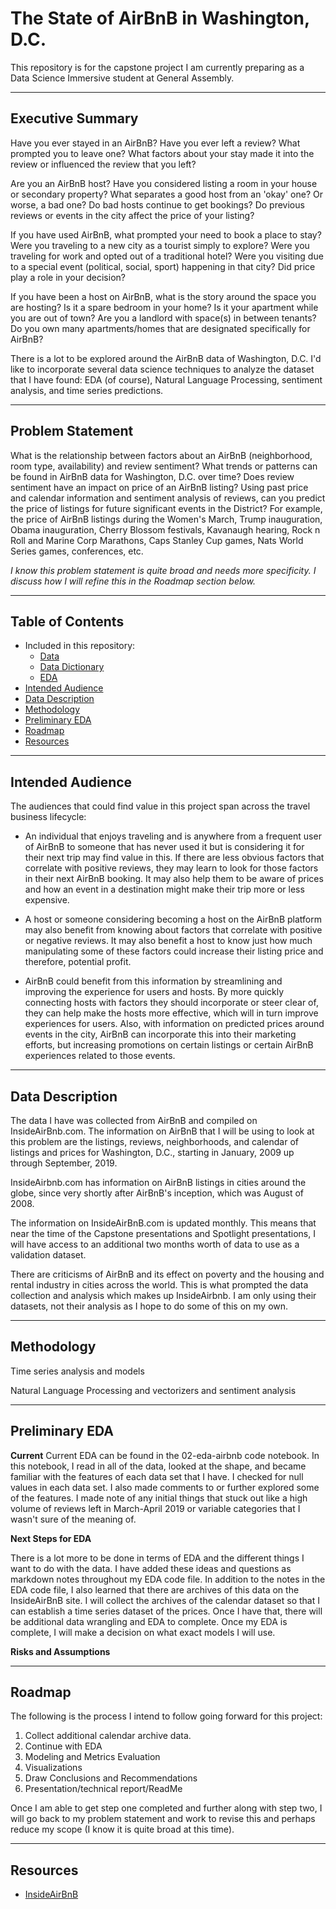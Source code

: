# The State of AirBnB in Washington, D.C.

This repository is for the capstone project I am currently preparing as a Data Science Immersive student at General Assembly. 

---

## Executive Summary
Have you ever stayed in an AirBnB? Have you ever left a review? What prompted you to leave one? What factors about your stay made it into the review or influenced the review that you left? 

Are you an AirBnB host? Have you considered listing a room in your house or secondary property? What separates a good host from an 'okay' one? Or worse, a bad one? Do bad hosts continue to get bookings? Do previous reviews or events in the city affect the price of your listing? 

If you have used AirBnB, what prompted your need to book a place to stay? Were you traveling to a new city as a tourist simply to explore? Were you traveling for work and opted out of a traditional hotel? Were you visiting due to a special event (political, social, sport) happening in that city? Did price play a role in your decision?

If you have been a host on AirBnB, what is the story around the space you are hosting? Is it a spare bedroom in your home? Is it your apartment while you are out of town? Are you a landlord with space(s) in between tenants? Do you own many apartments/homes that are designated specifically for AirBnB? 

There is a lot to be explored around the AirBnB data of Washington, D.C. I'd like to incorporate several data science techniques to analyze the dataset that I have found: EDA (of course), Natural Language Processing, sentiment analysis, and time series predictions.  

---

## Problem Statement
What is the relationship between factors about an AirBnB (neighborhood, room type, availability) and review sentiment? What trends or patterns can be found in AirBnB data for Washington, D.C. over time? Does review sentiment have an impact on price of an AirBnB listing? Using past price and calendar information and sentiment analysis of reviews, can you predict the price of listings for future significant events in the District? For example, the price of AirBnB listings during the Women's March, Trump inauguration, Obama inauguration, Cherry Blossom festivals, Kavanaugh hearing, Rock n Roll and Marine Corp Marathons, Caps Stanley Cup games, Nats World Series games, conferences, etc. 

*I know this problem statement is quite broad and needs more specificity. I discuss how I will refine this in the Roadmap section below.*

---

## Table of Contents
* Included in this repository:
    * [Data](./data)
    * [Data Dictionary](./code/01-data-dictionary.ipynb)
    * [EDA](./code/02-eda-airbnb.ipynb)
* [Intended Audience](Intended-Audience)
* [Data Description](Data-Description)
* [Methodology](Methodology)
* [Preliminary EDA](Preliminary-EDA)
* [Roadmap](Roadmap)
* [Resources](Resources)

---

## Intended Audience
The audiences that could find value in this project span across the travel business lifecycle: 

* An individual that enjoys traveling and is anywhere from a frequent user of AirBnB to someone that has never used it but is considering it for their next trip may find value in this. If there are less obvious factors that correlate with positive reviews, they may learn to look for those factors in their next AirBnB booking. It may also help them to be aware of prices and how an event in a destination might make their trip more or less expensive. 

* A host or someone considering becoming a host on the AirBnB platform may also benefit from knowing about factors that correlate with positive or negative reviews. It may also benefit a host to know just how much manipulating some of these factors could increase their listing price and therefore, potential profit.  

* AirBnB could benefit from this information by streamlining and improving the experience for users and hosts. By more quickly connecting hosts with factors they should incorporate or steer clear of, they can help make the hosts more effective, which will in turn improve experiences for users. Also, with information on predicted prices around events in the city, AirBnB can incorporate this into their marketing efforts, but increasing promotions on certain listings or certain AirBnB experiences related to those events.

---

## Data Description
The data I have was collected from AirBnB and compiled on InsideAirBnb.com. The information on AirBnB that I will be using to look at this problem are the listings, reviews, neighborhoods, and calendar of listings and prices for Washington, D.C., starting in January, 2009 up through September, 2019.

InsideAirbnb.com has information on AirBnB listings in cities around the globe, since very shortly after AirBnB's inception, which was August of 2008. 

The information on InsideAirBnB.com is updated monthly. This means that near the time of the Capstone presentations and Spotlight presentations, I will have access to an additional two months worth of data to use as a validation dataset. 

There are criticisms of AirBnB and its effect on poverty and the housing and rental industry in cities across the world. This is what prompted the data collection and analysis which makes up InsideAirbnb. I am only using their datasets, not their analysis as I hope to do some of this on my own. 

---

## Methodology
Time series analysis and models

Natural Language Processing and vectorizers and sentiment analysis

---

## Preliminary EDA

**Current**
Current EDA can be found in the 02-eda-airbnb code notebook. In this notebook, I read in all of the data, looked at the shape, and became familiar with the features of each data set that I have. I checked for null values in each data set. I also made comments to or further explored some of the features. I made note of any initial things that stuck out like a high volume of reviews left in March-April 2019 or variable categories that I wasn't sure of the meaning of. 


**Next Steps for EDA**

There is a lot more to be done in terms of EDA and the different things I want to do with the data. I have added these ideas and questions as markdown notes throughout my EDA code file. In addition to the notes in the EDA code file, I also learned that there are archives of this data on the InsideAirBnB site. I will collect the archives of the calendar dataset so that I can establish a time series dataset of the prices. Once I have that, there will be additional data wrangling and EDA to complete. Once my EDA is complete, I will make a decision on what exact models I will use. 


**Risks and Assumptions**



---

## Roadmap 
The following is the process I intend to follow going forward for this project: 

1. Collect additional calendar archive data.
2. Continue with EDA
3. Modeling and Metrics Evaluation
4. Visualizations
5. Draw Conclusions and Recommendations
6. Presentation/technical report/ReadMe 

Once I am able to get step one completed and further along with step two, I will go back to my problem statement and work to revise this and perhaps reduce my scope (I know it is quite broad at this time).

---

## Resources
* [InsideAirBnB](http://insideairbnb.com/get-the-data.html)

